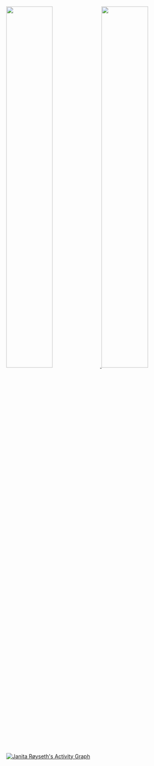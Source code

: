 <br/>
<p align="left">
  <a href="https://janitaroyseth.com/">
  <img width="49.5%" src="https://github-readme-stats.vercel.app/api?username=janital&show_icons=true&theme=dracula&hide_border=true" />
    <img width="49.5%" src="https://github-readme-streak-stats.herokuapp.com/?user=janital&theme=dracula&hide_border=true" />
  </a>
</p>
<br>

[![Janita Røyseth's Activity Graph](https://activity-graph.herokuapp.com/graph?username=janital&theme=redical&bg_color=282a36&hide_border=true)](https://janitaroyseth.com)
